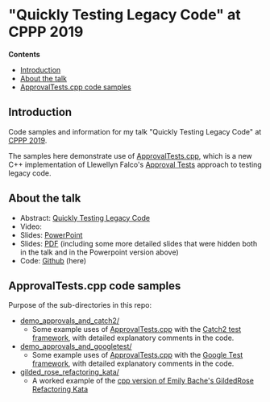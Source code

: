 # "Quickly Testing Legacy Code" at CPPP 2019

<!-- START doctoc generated TOC please keep comment here to allow auto update -->
<!-- DON'T EDIT THIS SECTION, INSTEAD RE-RUN doctoc TO UPDATE -->
**Contents**

- [Introduction](#introduction)
- [About the talk](#about-the-talk)
- [ApprovalTests.cpp code samples](#approvaltestscpp-code-samples)

<!-- END doctoc generated TOC please keep comment here to allow auto update -->

## Introduction

Code samples and information for my talk "Quickly Testing Legacy Code" at [CPPP 2019](https://cppp.fr/).

The samples here demonstrate use of [ApprovalTests.cpp](https://github.com/approvals/ApprovalTests.cpp), which is a new C++ implementation of Llewellyn Falco's [Approval Tests](http://approvaltests.com/) approach to testing legacy code.

## About the talk

* Abstract: [Quickly Testing Legacy Code](https://cppp.fr/index.php?L=0&id=20#talk.ClareMacrae)
* Video: 
* Slides: [PowerPoint](https://www.slideshare.net/ClareMacrae/quickly-testing-legacy-code-cpppfr-2019-clare-macrae)
* Slides: [PDF](https://github.com/cppp-france/CPPP-19/tree/master/quickly_testing_legacy_code-Clare_Macrae) (including some more detailed slides that were hidden both in the talk and in the Powerpoint version above)
* Code: [Github](https://github.com/claremacrae/cppp2019) (here)

## ApprovalTests.cpp code samples

Purpose of the sub-directories in this repo:

* [demo_approvals_and_catch2/](demo_approvals_and_catch2)
    * Some example uses of [ApprovalTests.cpp](https://github.com/approvals/ApprovalTests.cpp) with the [Catch2 test framework](https://github.com/catchorg/Catch2), with detailed explanatory comments in the code.
* [demo_approvals_and_googletest/](demo_approvals_and_googletest)
    * Some example uses of [ApprovalTests.cpp](https://github.com/approvals/ApprovalTests.cpp) with the [Google Test framework](https://github.com/google/googletest), with detailed explanatory comments in the code.
* [gilded_rose_refactoring_kata/](gilded_rose_refactoring_kata)
    * A worked example of the [cpp version of Emily Bache's GildedRose Refactoring Kata](https://github.com/emilybache/GildedRose-Refactoring-Kata/tree/master/cpp)

